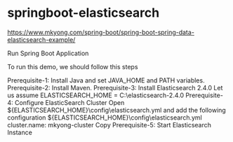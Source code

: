 # springboot-elasticsearch
https://www.mkyong.com/spring-boot/spring-boot-spring-data-elasticsearch-example/

Run Spring Boot Application

To run this demo, we should follow this steps

Prerequisite-1: Install Java and set JAVA_HOME and PATH variables.
Prerequisite-2: Install Maven.
Prerequisite-3: Install Elasticsearch 2.4.0
Let us assume ELASTICSEARCH_HOME = C:\elasticsearch-2.4.0
Prerequisite-4: Configure ElasticSearch Cluster
Open ${ELASTICSEARCH_HOME}\config\elasticsearch.yml and add the following configuration
${ELASTICSEARCH_HOME}\config\elasticsearch.yml
cluster.name: mkyong-cluster
Copy
Prerequisite-5: Start Elasticsearch Instance
